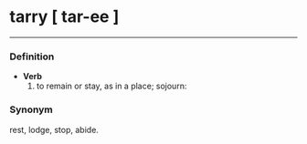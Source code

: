 # tarry [ tar-ee ]
---
### Definition
- **Verb**
  1. to remain or stay, as in a place; sojourn:
### Synonym
rest, lodge, stop, abide.
